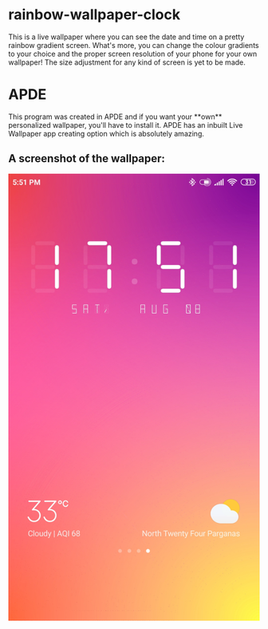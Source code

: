 # rainbow-wallpaper-clock
This is a live wallpaper where you can see the date and time on a pretty rainbow gradient screen. What's more, you can change the colour gradients to your choice and the proper screen resolution of your phone for your own wallpaper! The size adjustment for any kind of screen is yet to be made.

<h1>APDE</h1>
This program was created in APDE and if you want your **own** personalized wallpaper, you'll have to install it. APDE has an inbuilt Live Wallpaper app creating option which is absolutely amazing.

<h2>A screenshot of the wallpaper:</h2>

![The Wallpaper of my Redmi Note 4](/live-wallpaper/my-wallpaper.png)

